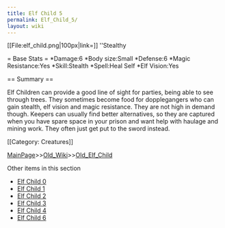 ```yaml
---
title: Elf Child 5
permalink: Elf_Child_5/
layout: wiki
---
```

[[File:elf_child.png|100px|link=]] ''Stealthy

= Base Stats =
*Damage:6
*Body size:Small
*Defense:6
*Magic Resistance:Yes
*Skill:Stealth
*Spell:Heal Self
*Elf Vision:Yes

== Summary ==

Elf Children can provide a good line of sight for parties, being able to see through trees. They sometimes become food for dopplegangers who can gain stealth, elf vision and magic resistance. They are not high in demand though. Keepers can usually find better alternatives, so they are captured when you have spare space in your prison and want help with haulage and mining work. They often just get put to the sword instead.

[[Category: Creatures]]

[MainPage](/keeperrl_wiki/ "wikilink")>>[Old_Wiki](/keeperrl_wiki/Old_Wiki "wikilink")>>[Old_Elf_Child](/keeperrl_wiki/Old_Elf_Child "wikilink")

Other items in this section
-    [Elf Child 0](/keeperrl_wiki/Elf_Child_0 "wikilink")
-    [Elf Child 1](/keeperrl_wiki/Elf_Child_1 "wikilink")
-    [Elf Child 2](/keeperrl_wiki/Elf_Child_2 "wikilink")
-    [Elf Child 3](/keeperrl_wiki/Elf_Child_3 "wikilink")
-    [Elf Child 4](/keeperrl_wiki/Elf_Child_4 "wikilink")
-    [Elf Child 6](/keeperrl_wiki/Elf_Child_6 "wikilink")
